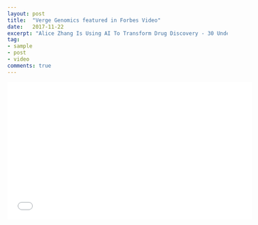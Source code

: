 ```yaml
---
layout: post
title:  "Verge Genomics featured in Forbes Video"
date:   2017-11-22
excerpt: "Alice Zhang Is Using AI To Transform Drug Discovery - 30 Under 30 | Forbes"
tag:
- sample
- post
- video
comments: true
---
```

<iframe width="560" height="315" src="//www.youtube.com/embed/t7bNe_Y2Pag" frameborder="0"> </iframe>

